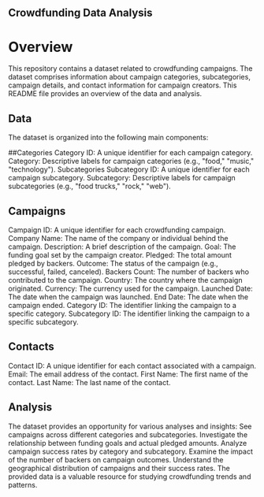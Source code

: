 
## Crowdfunding Data Analysis
# Overview
This repository contains a dataset related to crowdfunding campaigns. The dataset comprises information about campaign categories, subcategories, campaign details, and contact information for campaign creators. This README file provides an overview of the data and analysis.

## Data
The dataset is organized into the following main components:

##Categories
Category ID: A unique identifier for each campaign category.
Category: Descriptive labels for campaign categories (e.g., "food," "music," "technology").
Subcategories
Subcategory ID: A unique identifier for each campaign subcategory.
Subcategory: Descriptive labels for campaign subcategories (e.g., "food trucks," "rock," "web").
## Campaigns
Campaign ID: A unique identifier for each crowdfunding campaign.
Company Name: The name of the company or individual behind the campaign.
Description: A brief description of the campaign.
Goal: The funding goal set by the campaign creator.
Pledged: The total amount pledged by backers.
Outcome: The status of the campaign (e.g., successful, failed, canceled).
Backers Count: The number of backers who contributed to the campaign.
Country: The country where the campaign originated.
Currency: The currency used for the campaign.
Launched Date: The date when the campaign was launched.
End Date: The date when the campaign ended.
Category ID: The identifier linking the campaign to a specific category.
Subcategory ID: The identifier linking the campaign to a specific subcategory.
## Contacts
Contact ID: A unique identifier for each contact associated with a campaign.
Email: The email address of the contact.
First Name: The first name of the contact.
Last Name: The last name of the contact.

## Analysis
The dataset provides an opportunity for various analyses and insights:
See campaigns across different categories and subcategories.
Investigate the relationship between funding goals and actual pledged amounts.
Analyze campaign success rates by category and subcategory.
Examine the impact of the number of backers on campaign outcomes.
Understand the geographical distribution of campaigns and their success rates.
The provided data is a valuable resource for studying crowdfunding trends and patterns.
